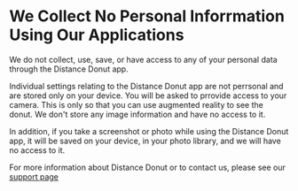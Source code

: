 # We Collect No Personal Inforrmation Using Our Applications

We do not collect, use, save, or have access to any of your personal data through the Distance Donut app.

Individual settings relating to the Distance Donut app are not perrsonal and are stored only on your device. You will be asked to prrovide access to your camera. This is only so that you can use augmented reality to see the donut. We don't store any image information and have no access to it.

In addition, if you take a screenshot or photo while using the Distance Donut app, it will be saved on your device, in your photo library, and we will have no access to it.

For more information about Distance Donut or to contact us, please see our [support page](https://egagin.github.io/distance_donut_support/)
